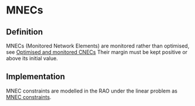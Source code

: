 # MNECs

## Definition

MNECs (Monitored Network Elements) are monitored rather than optimised,
see [Optimised and monitored CNECs](/input-data/crac/json.md#optimised-and-monitored-cnecs)
Their margin must be kept positive or above its initial value.

## Implementation

MNEC constraints are modelled in the RAO under the linear problem
as [MNEC constraints](/castor/linear-problem/mnec-filler.md).
